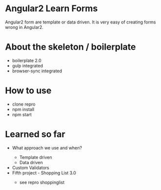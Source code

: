 # Angular2 Learn Forms
Angular2 form are template or data driven.
It is very easy of creating forms wrong in Angular2.

# About the skeleton / boilerplate
<ul>
    <li>boilerplate 2.0</li>
    <li>gulp integrated</li>
    <li>browser-sync integrated</li>
</ul>

# How to use
<ul>
    <li>clone repro</li>
    <li>npm install</li>
    <li>npm start</li>
</ul>

# Learned so far
<ul>
    <li>What approach we use and when?</li>
        <ul>
            <li>Template driven</li>
            <li>Data driven</li>
        </ul>    
    <li>Custom Validators</li>
    <li>Fifth project - Shopping List 3.0</li>
        <ul>
            <li>see repro shoppinglist</li>
        </ul>    
</ul>
